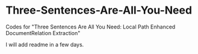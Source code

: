 # Three-Sentences-Are-All-You-Need
Codes for "Three Sentences Are All You Need: Local Path Enhanced DocumentRelation Extraction"

I will add readme in a few days.

